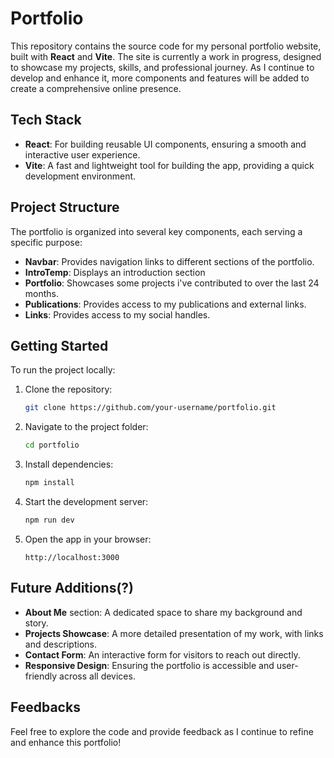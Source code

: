 # Portfolio

This repository contains the source code for my personal portfolio website, built with **React** and **Vite**. The site is currently a work in progress, designed to showcase my projects, skills, and professional journey. As I continue to develop and enhance it, more components and features will be added to create a comprehensive online presence.

## Tech Stack
- **React**: For building reusable UI components, ensuring a smooth and interactive user experience.
- **Vite**: A fast and lightweight tool for building the app, providing a quick development environment.

## Project Structure
The portfolio is organized into several key components, each serving a specific purpose:

- **Navbar**: Provides navigation links to different sections of the portfolio.
- **IntroTemp**: Displays an introduction section 
- **Portfolio**: Showcases some projects i've contributed to over the last 24 months.
- **Publications**: Provides access to my publications and external links.
- **Links**: Provides access to my social handles.

## Getting Started

To run the project locally:

1. Clone the repository:

   ```bash
   git clone https://github.com/your-username/portfolio.git
   ```

2. Navigate to the project folder:

   ```bash
   cd portfolio
   ```

3. Install dependencies:

   ```bash
   npm install
   ```

4. Start the development server:

   ```bash
   npm run dev
   ```

5. Open the app in your browser:

   ```
   http://localhost:3000
   ```

## Future Additions(?)
- **About Me** section: A dedicated space to share my background and story.
- **Projects Showcase**: A more detailed presentation of my work, with links and descriptions.
- **Contact Form**: An interactive form for visitors to reach out directly.
- **Responsive Design**: Ensuring the portfolio is accessible and user-friendly across all devices.

## Feedbacks
Feel free to explore the code and provide feedback as I continue to refine and enhance this portfolio!


